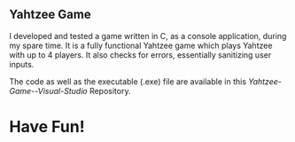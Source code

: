 ## Yahtzee Game

I developed and tested a game written in C, as a console application, during my spare time.
It is a fully functional Yahtzee game which plays Yahtzee with up to 4 players.
It also checks for errors, essentially sanitizing user inputs.

The code as well as the executable (.exe) file are available in this *Yahtzee-Game--Visual-Studio* Repository.

# Have Fun!
